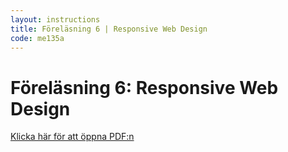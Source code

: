 ```yaml
---
layout: instructions
title: Föreläsning 6 | Responsive Web Design
code: me135a
---
```


# Föreläsning 6: Responsive Web Design

[Klicka här för att öppna PDF:n](/assets/pdf/me153a_me135a_rwd.pdf)
